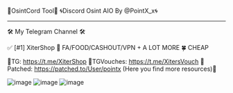 💚OsintCord Tool💚
🌀Discord Osint AIO By @PointX_x🌀

-------------------------------------------------------------------

🛠 My Telegram Channel 🛠

✅ [#1] XiterShop 🔹 FA/FOOD/CASHOUT/VPN + A LOT MORE 🍀 CHEAP

💸TG: https://t.me/XiterShop
💸TGVouches: https://t.me/XitersVouch
🎉Patched: https://patched.to/User/pointx  (Here you find more resources)🎉

![image](https://user-images.githubusercontent.com/96802942/225296826-8782d355-b7ad-45fa-8842-b6a0ec9ba2e9.png)
![image](https://user-images.githubusercontent.com/96802942/225296860-ca1141b6-eaac-45a4-a6ba-68eb437586ce.png)
![image](https://user-images.githubusercontent.com/96802942/225296881-17e0d5fc-c575-4b5c-b81c-e6d3fe774317.png)

